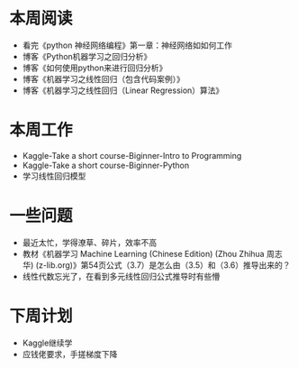 # 本周阅读
* 看完《python 神经网络编程》第一章：神经网络如如何工作
* 博客《Python机器学习之回归分析》
* 博客《如何使用python来进行回归分析》
* 博客《机器学习之线性回归（包含代码案例）》
* 博客《机器学习之线性回归（Linear Regression）算法》
# 本周工作
* Kaggle-Take a short course-Biginner-Intro to Programming
* Kaggle-Take a short course-Biginner-Python
* 学习线性回归模型
# 一些问题
* 最近太忙，学得潦草、碎片，效率不高
* 教材《机器学习 Machine Learning (Chinese Edition) (Zhou Zhihua 周志华) (z-lib.org)》第54页公式（3.7）是怎么由（3.5）和（3.6）推导出来的？
* 线性代数忘光了，在看到多元线性回归公式推导时有些懵
# 下周计划
* Kaggle继续学
* 应钱佬要求，手搓梯度下降
